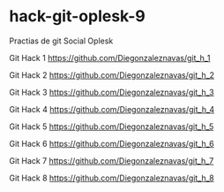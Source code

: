 # hack-git-oplesk-9
Practias de git Social Oplesk


Git Hack 1 https://github.com/Diegonzaleznavas/git_h_1

Git Hack 2 https://github.com/Diegonzaleznavas/git_h_2

Git Hack 3 https://github.com/Diegonzaleznavas/git_h_3

Git Hack 4 https://github.com/Diegonzaleznavas/git_h_4

Git Hack 5 https://github.com/Diegonzaleznavas/git_h_5

Git Hack 6 https://github.com/Diegonzaleznavas/git_h_6

Git Hack 7 https://github.com/Diegonzaleznavas/git_h_7

Git Hack 8 https://github.com/Diegonzaleznavas/git_h_8

